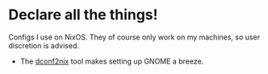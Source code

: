 # Declare all the things!

Configs I use on NixOS. They of course only work on my machines, so user discretion is advised.

* The [dconf2nix](https://github.com/gvolpe/dconf2nix) tool makes setting up GNOME a breeze.
